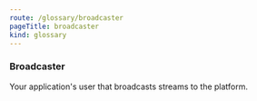 ```yaml
---
route: /glossary/broadcaster
pageTitle: broadcaster
kind: glossary
---
```


### Broadcaster

Your application's user that broadcasts streams to the platform.